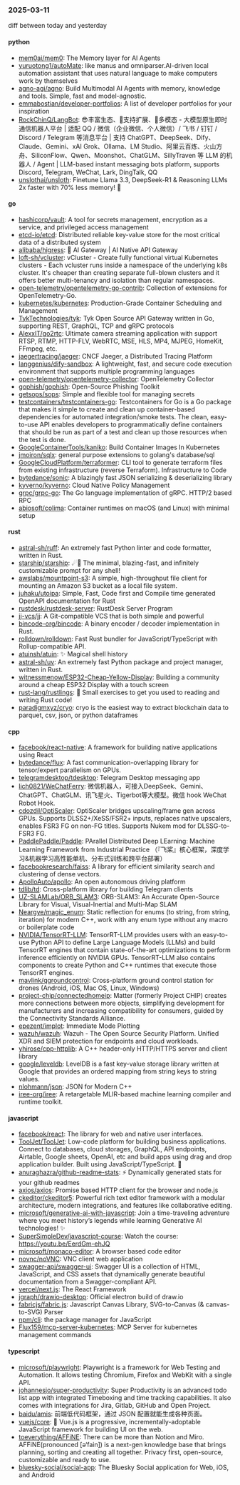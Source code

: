 ### 2025-03-11
diff between today and yesterday

#### python
* [mem0ai/mem0](https://github.com/mem0ai/mem0): The Memory layer for AI Agents
* [yuruotong1/autoMate](https://github.com/yuruotong1/autoMate): like manus and omniparser.AI-driven local automation assistant that uses natural language to make computers work by themselves
* [agno-agi/agno](https://github.com/agno-agi/agno): Build Multimodal AI Agents with memory, knowledge and tools. Simple, fast and model-agnostic.
* [emmabostian/developer-portfolios](https://github.com/emmabostian/developer-portfolios): A list of developer portfolios for your inspiration
* [RockChinQ/LangBot](https://github.com/RockChinQ/LangBot): 😎丰富生态、🧩支持扩展、🦄多模态 - 大模型原生即时通信机器人平台 | 适配 QQ / 微信（企业微信、个人微信）/ 飞书 / 钉钉 / Discord / Telegram 等消息平台 | 支持 ChatGPT、DeepSeek、Dify、Claude、Gemini、xAI Grok、Ollama、LM Studio、阿里云百炼、火山方舟、SiliconFlow、Qwen、Moonshot、ChatGLM、SillyTraven 等 LLM 的机器人 / Agent | LLM-based instant messaging bots platform, supports Discord, Telegram, WeChat, Lark, DingTalk, QQ
* [unslothai/unsloth](https://github.com/unslothai/unsloth): Finetune Llama 3.3, DeepSeek-R1 & Reasoning LLMs 2x faster with 70% less memory! 🦥

#### go
* [hashicorp/vault](https://github.com/hashicorp/vault): A tool for secrets management, encryption as a service, and privileged access management
* [etcd-io/etcd](https://github.com/etcd-io/etcd): Distributed reliable key-value store for the most critical data of a distributed system
* [alibaba/higress](https://github.com/alibaba/higress): 🤖 AI Gateway | AI Native API Gateway
* [loft-sh/vcluster](https://github.com/loft-sh/vcluster): vCluster - Create fully functional virtual Kubernetes clusters - Each vcluster runs inside a namespace of the underlying k8s cluster. It's cheaper than creating separate full-blown clusters and it offers better multi-tenancy and isolation than regular namespaces.
* [open-telemetry/opentelemetry-go-contrib](https://github.com/open-telemetry/opentelemetry-go-contrib): Collection of extensions for OpenTelemetry-Go.
* [kubernetes/kubernetes](https://github.com/kubernetes/kubernetes): Production-Grade Container Scheduling and Management
* [TykTechnologies/tyk](https://github.com/TykTechnologies/tyk): Tyk Open Source API Gateway written in Go, supporting REST, GraphQL, TCP and gRPC protocols
* [AlexxIT/go2rtc](https://github.com/AlexxIT/go2rtc): Ultimate camera streaming application with support RTSP, RTMP, HTTP-FLV, WebRTC, MSE, HLS, MP4, MJPEG, HomeKit, FFmpeg, etc.
* [jaegertracing/jaeger](https://github.com/jaegertracing/jaeger): CNCF Jaeger, a Distributed Tracing Platform
* [langgenius/dify-sandbox](https://github.com/langgenius/dify-sandbox): A lightweight, fast, and secure code execution environment that supports multiple programming languages
* [open-telemetry/opentelemetry-collector](https://github.com/open-telemetry/opentelemetry-collector): OpenTelemetry Collector
* [gophish/gophish](https://github.com/gophish/gophish): Open-Source Phishing Toolkit
* [getsops/sops](https://github.com/getsops/sops): Simple and flexible tool for managing secrets
* [testcontainers/testcontainers-go](https://github.com/testcontainers/testcontainers-go): Testcontainers for Go is a Go package that makes it simple to create and clean up container-based dependencies for automated integration/smoke tests. The clean, easy-to-use API enables developers to programmatically define containers that should be run as part of a test and clean up those resources when the test is done.
* [GoogleContainerTools/kaniko](https://github.com/GoogleContainerTools/kaniko): Build Container Images In Kubernetes
* [jmoiron/sqlx](https://github.com/jmoiron/sqlx): general purpose extensions to golang's database/sql
* [GoogleCloudPlatform/terraformer](https://github.com/GoogleCloudPlatform/terraformer): CLI tool to generate terraform files from existing infrastructure (reverse Terraform). Infrastructure to Code
* [bytedance/sonic](https://github.com/bytedance/sonic): A blazingly fast JSON serializing & deserializing library
* [kyverno/kyverno](https://github.com/kyverno/kyverno): Cloud Native Policy Management
* [grpc/grpc-go](https://github.com/grpc/grpc-go): The Go language implementation of gRPC. HTTP/2 based RPC
* [abiosoft/colima](https://github.com/abiosoft/colima): Container runtimes on macOS (and Linux) with minimal setup

#### rust
* [astral-sh/ruff](https://github.com/astral-sh/ruff): An extremely fast Python linter and code formatter, written in Rust.
* [starship/starship](https://github.com/starship/starship): ☄🌌️ The minimal, blazing-fast, and infinitely customizable prompt for any shell!
* [awslabs/mountpoint-s3](https://github.com/awslabs/mountpoint-s3): A simple, high-throughput file client for mounting an Amazon S3 bucket as a local file system.
* [juhaku/utoipa](https://github.com/juhaku/utoipa): Simple, Fast, Code first and Compile time generated OpenAPI documentation for Rust
* [rustdesk/rustdesk-server](https://github.com/rustdesk/rustdesk-server): RustDesk Server Program
* [jj-vcs/jj](https://github.com/jj-vcs/jj): A Git-compatible VCS that is both simple and powerful
* [bincode-org/bincode](https://github.com/bincode-org/bincode): A binary encoder / decoder implementation in Rust.
* [rolldown/rolldown](https://github.com/rolldown/rolldown): Fast Rust bundler for JavaScript/TypeScript with Rollup-compatible API.
* [atuinsh/atuin](https://github.com/atuinsh/atuin): ✨ Magical shell history
* [astral-sh/uv](https://github.com/astral-sh/uv): An extremely fast Python package and project manager, written in Rust.
* [witnessmenow/ESP32-Cheap-Yellow-Display](https://github.com/witnessmenow/ESP32-Cheap-Yellow-Display): Building a community around a cheap ESP32 Display with a touch screen
* [rust-lang/rustlings](https://github.com/rust-lang/rustlings): 🦀 Small exercises to get you used to reading and writing Rust code!
* [paradigmxyz/cryo](https://github.com/paradigmxyz/cryo): cryo is the easiest way to extract blockchain data to parquet, csv, json, or python dataframes

#### cpp
* [facebook/react-native](https://github.com/facebook/react-native): A framework for building native applications using React
* [bytedance/flux](https://github.com/bytedance/flux): A fast communication-overlapping library for tensor/expert parallelism on GPUs.
* [telegramdesktop/tdesktop](https://github.com/telegramdesktop/tdesktop): Telegram Desktop messaging app
* [lich0821/WeChatFerry](https://github.com/lich0821/WeChatFerry): 微信机器人，可接入DeepSeek、Gemini、ChatGPT、ChatGLM、讯飞星火、Tigerbot等大模型。微信 hook WeChat Robot Hook.
* [cdozdil/OptiScaler](https://github.com/cdozdil/OptiScaler): OptiScaler bridges upscaling/frame gen across GPUs. Supports DLSS2+/XeSS/FSR2+ inputs, replaces native upscalers, enables FSR3 FG on non-FG titles. Supports Nukem mod for DLSSG-to-FSR3 FG.
* [PaddlePaddle/Paddle](https://github.com/PaddlePaddle/Paddle): PArallel Distributed Deep LEarning: Machine Learning Framework from Industrial Practice （『飞桨』核心框架，深度学习&机器学习高性能单机、分布式训练和跨平台部署）
* [facebookresearch/faiss](https://github.com/facebookresearch/faiss): A library for efficient similarity search and clustering of dense vectors.
* [ApolloAuto/apollo](https://github.com/ApolloAuto/apollo): An open autonomous driving platform
* [tdlib/td](https://github.com/tdlib/td): Cross-platform library for building Telegram clients
* [UZ-SLAMLab/ORB_SLAM3](https://github.com/UZ-SLAMLab/ORB_SLAM3): ORB-SLAM3: An Accurate Open-Source Library for Visual, Visual-Inertial and Multi-Map SLAM
* [Neargye/magic_enum](https://github.com/Neargye/magic_enum): Static reflection for enums (to string, from string, iteration) for modern C++, work with any enum type without any macro or boilerplate code
* [NVIDIA/TensorRT-LLM](https://github.com/NVIDIA/TensorRT-LLM): TensorRT-LLM provides users with an easy-to-use Python API to define Large Language Models (LLMs) and build TensorRT engines that contain state-of-the-art optimizations to perform inference efficiently on NVIDIA GPUs. TensorRT-LLM also contains components to create Python and C++ runtimes that execute those TensorRT engines.
* [mavlink/qgroundcontrol](https://github.com/mavlink/qgroundcontrol): Cross-platform ground control station for drones (Android, iOS, Mac OS, Linux, Windows)
* [project-chip/connectedhomeip](https://github.com/project-chip/connectedhomeip): Matter (formerly Project CHIP) creates more connections between more objects, simplifying development for manufacturers and increasing compatibility for consumers, guided by the Connectivity Standards Alliance.
* [epezent/implot](https://github.com/epezent/implot): Immediate Mode Plotting
* [wazuh/wazuh](https://github.com/wazuh/wazuh): Wazuh - The Open Source Security Platform. Unified XDR and SIEM protection for endpoints and cloud workloads.
* [yhirose/cpp-httplib](https://github.com/yhirose/cpp-httplib): A C++ header-only HTTP/HTTPS server and client library
* [google/leveldb](https://github.com/google/leveldb): LevelDB is a fast key-value storage library written at Google that provides an ordered mapping from string keys to string values.
* [nlohmann/json](https://github.com/nlohmann/json): JSON for Modern C++
* [iree-org/iree](https://github.com/iree-org/iree): A retargetable MLIR-based machine learning compiler and runtime toolkit.

#### javascript
* [facebook/react](https://github.com/facebook/react): The library for web and native user interfaces.
* [ToolJet/ToolJet](https://github.com/ToolJet/ToolJet): Low-code platform for building business applications. Connect to databases, cloud storages, GraphQL, API endpoints, Airtable, Google sheets, OpenAI, etc and build apps using drag and drop application builder. Built using JavaScript/TypeScript. 🚀
* [anuraghazra/github-readme-stats](https://github.com/anuraghazra/github-readme-stats): ⚡ Dynamically generated stats for your github readmes
* [axios/axios](https://github.com/axios/axios): Promise based HTTP client for the browser and node.js
* [ckeditor/ckeditor5](https://github.com/ckeditor/ckeditor5): Powerful rich text editor framework with a modular architecture, modern integrations, and features like collaborative editing.
* [microsoft/generative-ai-with-javascript](https://github.com/microsoft/generative-ai-with-javascript): Join a time-traveling adventure where you meet history’s legends while learning Generative AI technologies! ✨
* [SuperSimpleDev/javascript-course](https://github.com/SuperSimpleDev/javascript-course): Watch the course: https://youtu.be/EerdGm-ehJQ
* [microsoft/monaco-editor](https://github.com/microsoft/monaco-editor): A browser based code editor
* [novnc/noVNC](https://github.com/novnc/noVNC): VNC client web application
* [swagger-api/swagger-ui](https://github.com/swagger-api/swagger-ui): Swagger UI is a collection of HTML, JavaScript, and CSS assets that dynamically generate beautiful documentation from a Swagger-compliant API.
* [vercel/next.js](https://github.com/vercel/next.js): The React Framework
* [jgraph/drawio-desktop](https://github.com/jgraph/drawio-desktop): Official electron build of draw.io
* [fabricjs/fabric.js](https://github.com/fabricjs/fabric.js): Javascript Canvas Library, SVG-to-Canvas (& canvas-to-SVG) Parser
* [npm/cli](https://github.com/npm/cli): the package manager for JavaScript
* [Flux159/mcp-server-kubernetes](https://github.com/Flux159/mcp-server-kubernetes): MCP Server for kubernetes management commands

#### typescript
* [microsoft/playwright](https://github.com/microsoft/playwright): Playwright is a framework for Web Testing and Automation. It allows testing Chromium, Firefox and WebKit with a single API.
* [johannesjo/super-productivity](https://github.com/johannesjo/super-productivity): Super Productivity is an advanced todo list app with integrated Timeboxing and time tracking capabilities. It also comes with integrations for Jira, Gitlab, GitHub and Open Project.
* [baidu/amis](https://github.com/baidu/amis): 前端低代码框架，通过 JSON 配置就能生成各种页面。
* [vuejs/core](https://github.com/vuejs/core): 🖖 Vue.js is a progressive, incrementally-adoptable JavaScript framework for building UI on the web.
* [toeverything/AFFiNE](https://github.com/toeverything/AFFiNE): There can be more than Notion and Miro. AFFiNE(pronounced [ə‘fain]) is a next-gen knowledge base that brings planning, sorting and creating all together. Privacy first, open-source, customizable and ready to use.
* [bluesky-social/social-app](https://github.com/bluesky-social/social-app): The Bluesky Social application for Web, iOS, and Android
